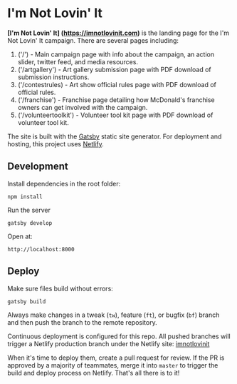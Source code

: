# I'm Not Lovin' It

**[I'm Not Lovin' It] (https://imnotlovinit.com)** is the landing page for the I'm Not Lovin' It campaign. There are several pages including:
  1. ('/')
    - Main campaign page with info about the campaign, an action slider, twitter feed, and media resources.
  2. ('/artgallery') 
    - Art gallery submission page with PDF download of submission instructions.
  3. ('/contestrules)
    - Art show official rules page with PDF download of official rules.
  4. ('/franchise')
    - Franchise page detailing how McDonald's franchise owners can get involved with the campaign.
  5. ('/volunteertoolkit')
    - Volunteer tool kit page with PDF download of volunteer tool kit.

The site is built with the [Gatsby](https://www.gatsbyjs.org/) static site generator. For deployment and hosting, this project uses [Netlify](https://netlify.com).

## Development

Install dependencies in the root folder:

```
npm install
```

Run the server

```
gatsby develop
```

Open at:

```
http://localhost:8000
```

## Deploy

Make sure files build without errors:

```
gatsby build
```

Always make changes in a tweak (`tw`), feature (`ft`), or bugfix (`bf`) branch and then push the branch to the remote repository. 

Continuous deployment is configured for this repo. All pushed branches will trigger a Netlify production branch under the Netlify site: [imnotlovinit](https://app.netlify.com/sites/imnotlovinit/)

When it's time to deploy them, create a pull request for review. If the PR is approved by a majority of teammates, merge it into `master` to trigger the build and deploy process on Netlify. That's all there is to it!





